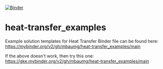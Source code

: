 [![Binder](https://mybinder.org/badge_logo.svg)](https://mybinder.org/v2/gh/mbaumg/heat-transfer_examples/main)

# heat-transfer_examples
Example solution templates for Heat Transfer
Binder file can be found here: https://mybinder.org/v2/gh/mbaumg/heat-transfer_examples/main

If the above doesn't work, then try this one: https://gke.mybinder.org/v2/gh/mbaumg/heat-transfer_examples/main
